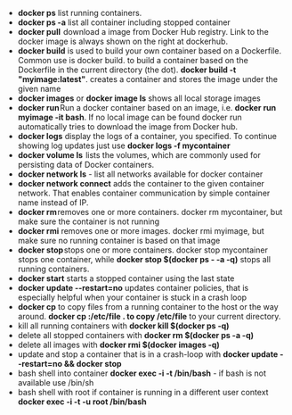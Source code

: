 - **docker ps** list running containers.
- **docker ps -a** list all container including stopped container
- **docker pull**  download a image from Docker Hub registry. Link to the docker image is always shown on the right at dockerhub.
- **docker build** is used to build your own container based on a Dockerfile. Common use is docker build. to build a container based on the Dockerfile in the current directory (the dot). **docker build -t "myimage:latest"**. creates a container and stores the image under the given name
- **docker images** or **docker image ls** shows all local storage images
- **docker run** Run a docker container based on an image, i.e. **docker run myimage -it bash**. If no local image can be found docker run automatically tries to download the image from Docker hub.
- **docker logs** display the logs of a container, you specified. To continue showing log updates just use **docker logs -f mycontainer**
- **docker volume ls**  lists the volumes, which are commonly used for persisting data of Docker containers.
- **docker network ls** - list all networks available for docker container
- **docker network connect** adds the container to the given container network. That enables container communication by simple container name instead of IP.
- **docker rm** removes one or more containers. docker rm mycontainer, but make sure the container is not running
- **docker rmi** removes one or more images. docker rmi myimage, but make sure no running container is based on that image
- **docker stop** stops one or more containers. docker stop mycontainer stops one container, while **docker stop $(docker ps - -a -q)** stops all running containers.
- **docker start** starts a stopped container using the last state
- **docker update --restart=no** updates container policies, that is especially helpful when your container is stuck in a crash loop
- **docker cp** to copy files from a running container to the host or the way around. **docker cp :/etc/file . to copy /etc/file** to your current directory.
- kill all running containers with **docker kill $(docker ps -q)**
- delete all stopped containers with **docker rm $(docker ps -a -q)**
- delete all images with **docker rmi $(docker images -q)**
- update and stop a container that is in a crash-loop with **docker update --restart=no && docker stop**
- bash shell into container **docker exec -i -t /bin/bash** - if bash is not available use /bin/sh
- bash shell with root if container is running in a different user context **docker exec -i -t -u root /bin/bash**
